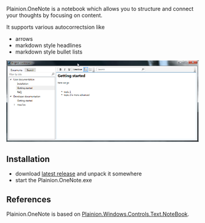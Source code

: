 
Plainion.OneNote is a notebook which allows you to structure and connect your thoughts by focusing on 
content.

It supports various autocorrectsion like
- arrows
- markdown style headlines
- markdown style bullet lists

![](Screenshots/Overview.png)

## Installation

- download [latest release](https://github.com/plainionist/Plainion.OneNote/releases) and unpack it somewhere
- start the Plainion.OneNote.exe

## References

Plainion.OneNote is based on 
[Plainion.Windows.Controls.Text.NoteBook](https://github.com/plainionist/Plainion.Windows/tree/master/src/Plainion.Windows/Controls/Text).
